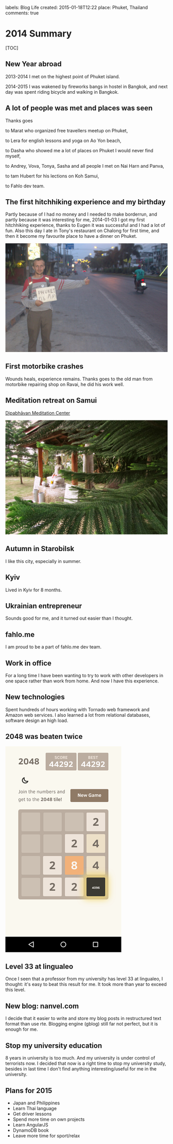 labels: Blog
        Life
created: 2015-01-18T12:22
place: Phuket, Thailand
comments: true

# 2014 Summary

[TOC]

## New Year abroad

2013-2014 I met on the highest point of Phuket island.

2014-2015 I was wakened by fireworks bangs in hostel in Bangkok, and next day was spent riding bicycle and walking in Bangkok.

## A lot of people was met and places was seen

Thanks goes

to Marat who organized free travellers meetup on Phuket,

to Lera for english lessons and yoga on Ao Yon beach,

to Dasha who showed me a lot of places on Phuket I would never find myself,

to Andrey, Vova, Tonya, Sasha and all people I met on Nai Harn and Panva,

to tam Hubert for his lections on Koh Samui,

to Fahlo dev team.

## The first hitchhiking experience and my birthday

Partly because of I had no money and I needed to make borderrun, and partly because it was interesting for me, 2014-01-03 I got my first hitchhiking experience, thanks to Eugen it was successful and I had a lot of fun. Also this day I ate in Tony's restaurant on Chalong for first time, and then it become my favourite place to have a dinner on Phuket.

![Hitchhiking](hitchhiking.jpg)

## First motorbike crashes

Wounds heals, experience remains. Thanks goes to the old man from motorbike repairing shop on Ravai, he did his work well.

## Meditation retreat on Samui

[Dipabhāvan Meditation Center](http://dipabhavan.weebly.com/)

![Dipabhavan Meditation Center, Samui](retreat_samui.jpg)

## Autumn in Starobilsk

I like this city, especially in summer.

## Kyiv

Lived in Kyiv for 8 months.

## Ukrainian entrepreneur

Sounds good for me, and it turned out easier than I thought.

## fahlo.me

I am proud to be a part of fahlo.me dev team.

## Work in office

For a long time I have been wanting to try to work with other developers in one space rather than work from home. And now I have this experience.

## New technologies

Spent hundreds of hours working with Tornado web framework and Amazon web services. I also learned a lot from relational databases, software design an high load.

## 2048 was beaten twice

![4096](i2048.png)

## Level 33 at lingualeo

Once I seen that a professor from my university has level 33 at lingualeo, I thought: it's easy to beat this result for me. It took more than year to exceed this level.

## New blog: nanvel.com

I decide that it easier to write and store my blog posts in restructured text format than use rte. Blogging engine (gblog) still far not perfect, but it is enough for me.

## Stop my university education

8 years in university is too much. And my university is under control of terrorists now. I decided that now is a right time to stop my university study, besides in last time I don't find anything interesting/useful for me in the university.

## Plans for 2015

- Japan and Philippines
- Learn Thai language
- Get driver lessons
- Spend more time on own projects
- Learn AngularJS
- DynamoDB book
- Leave more time for sport/relax
